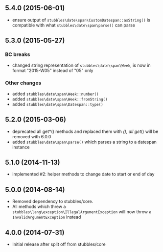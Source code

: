 5.4.0 (2015-06-01)
------------------

  * ensure output of `stubbles\date\span\CustomDatespan::asString()` is compatible with what `stubbles\date\span\parse()` can parse


5.3.0 (2015-05-27)
------------------

### BC breaks

  * changed string representation of `stubbles\date\span\Week`, is now in format "2015-W05" instead of "05" only


### Other changes

  * added `stubbles\date\span\Week::number()`
  * added `stubbles\date\span\Week::fromString()`
  * added `stubbles\date\span\Datespan::type()`



5.2.0 (2015-03-06)
------------------

  * deprecated all get*() methods and replaced them with *(), all get*() will be removed with 6.0.0
  * added `stubbles\date\span\parse()` which parses a string to a datespan instance


5.1.0 (2014-11-13)
------------------

  * implemented #2: helper methods to change date to start or end of day


5.0.0 (2014-08-14)
------------------

  * Removed dependency to stubbles/core.
  * All methods which threw a `stubbles\lang\exception\IllegalArgumentException` will now throw a `InvalidArgumentException` instead


4.0.0 (2014-07-31)
------------------

  * Initial release after split off from stubbles/core
